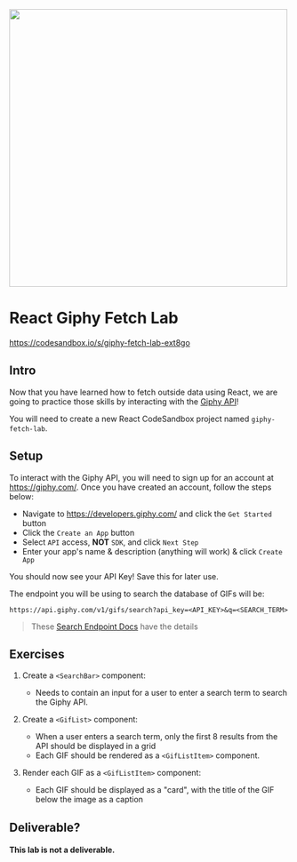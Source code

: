 <img src="https://media.giphy.com/media/i2njWo9AQE1pVo7H5x/giphy.gif" height="500">

# React Giphy Fetch Lab

https://codesandbox.io/s/giphy-fetch-lab-ext8go

## Intro

Now that you have learned how to fetch outside data using React, we are going to practice those skills by interacting with the [Giphy API](https://developers.giphy.com/)!

You will need to create a new React CodeSandbox project named `giphy-fetch-lab`.

## Setup

To interact with the Giphy API, you will need to sign up for an account at https://giphy.com/. Once you have created an account, follow the steps below:

  - Navigate to https://developers.giphy.com/ and click the `Get Started` button
  - Click the `Create an App` button
  - Select `API` access, **NOT** `SDK`, and click `Next Step`
  - Enter your app's name & description (anything will work) & click `Create App`

You should now see your API Key! Save this for later use.

The endpoint you will be using to search the database of GIFs will be:

```
https://api.giphy.com/v1/gifs/search?api_key=<API_KEY>&q=<SEARCH_TERM>
```

> These [Search Endpoint Docs](https://developers.giphy.com/docs/api/endpoint#trending) have the details

## Exercises

1. Create a `<SearchBar>` component:
	- Needs to contain an input for a user to enter a search term to search the Giphy API.

2. Create a `<GifList>` component:
	- When a user enters a search term, only the first 8 results from the API should be displayed in a grid
  	- Each GIF should be rendered as a `<GifListItem>` component.

3. Render each GIF as a `<GifListItem>` component:
	- Each GIF should be displayed as a "card", with the title of the GIF below the image as a caption

## Deliverable?

#### This lab is not a deliverable.

